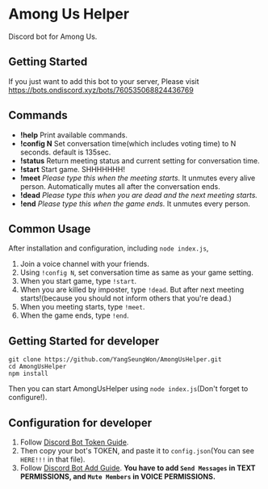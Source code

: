 # Among Us Helper
Discord bot for Among Us.

## Getting Started
If you just want to add this bot to your server,
Please visit https://bots.ondiscord.xyz/bots/760535068824436769

## Commands
* **!help**
Print available commands.
* **!config N**
Set conversation time(which includes voting time) to N seconds. default is 135sec.
* **!status**
Return meeting status and current setting for conversation time.
* **!start**
Start game. SHHHHHHH!
* **!meet**
*Please type this when the meeting starts.* It unmutes every alive person. Automatically mutes all after the conversation ends.
* **!dead**
*Please type this when you are dead and the next meeting starts.*
* **!end**
*Please type this when the game ends.* It unmutes every person.

## Common Usage
After installation and configuration, including `node index.js`,
1. Join a voice channel with your friends.
2. Using `!config N`, set conversation time as same as your game setting.
3. When you start game, type `!start`.
4. When you are killed by imposter, type `!dead`. But after next meeting starts!(because you should not inform others that you're dead.)
5. When you meeting starts, type `!meet`.
6. When the game ends, type `!end`.

## Getting Started for developer
```
git clone https://github.com/YangSeungWon/AmongUsHelper.git
cd AmongUsHelper
npm install
```
Then you can start AmongUsHelper using `node index.js`(Don't forget to configure!).

## Configuration for developer
1. Follow [Discord Bot Token Guide](https://discordjs.guide/preparations/setting-up-a-bot-application.html#creating-your-bot).
2. Then copy your bot's TOKEN, and paste it to `config.json`(You can see `HERE!!!` in that file).
3. Follow [Discord Bot Add Guide](https://discordjs.guide/preparations/adding-your-bot-to-servers.html#bot-invite-links).
    **You have to add `Send Messages` in TEXT PERMISSIONS, and `Mute Members` in VOICE PERMISSIONS.**

